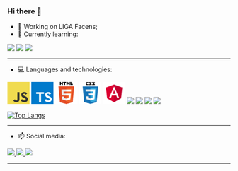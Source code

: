 ### Hi there 👋

- 🔭 Working on LIGA Facens;
- 🌱 Currently learning:

<p float="left">
  <a href="https://nestjs.com/"><img height="50" src="https://d33wubrfki0l68.cloudfront.net/e937e774cbbe23635999615ad5d7732decad182a/26072/logo-small.ede75a6b.svg"></a>
  <a href="https://styled-components.com/"><img height="50" src="https://styled-components.com/logo.png"></a>
  <a href="https://www.python.org/"><img height="50" src="https://cdn-icons.flaticon.com/png/512/3098/premium/3098090.png?token=exp=1650834602~hmac=0eae8f997a931ffd88ddec0507be4d66"></a>
</p>

----

- 💻 Languages and technologies:

<p float="left">
	<img height="50" style="pointer-events: none" src="https://raw.githubusercontent.com/github/explore/80688e429a7d4ef2fca1e82350fe8e3517d3494d/topics/javascript/javascript.png">
	<img height="50" style="pointer-events: none" src="https://raw.githubusercontent.com/github/explore/80688e429a7d4ef2fca1e82350fe8e3517d3494d/topics/typescript/typescript.png">
	<img height="50" style="pointer-events: none" src="https://raw.githubusercontent.com/github/explore/80688e429a7d4ef2fca1e82350fe8e3517d3494d/topics/html/html.png">
	<img height="50" style="pointer-events: none" src="https://raw.githubusercontent.com/github/explore/80688e429a7d4ef2fca1e82350fe8e3517d3494d/topics/css/css.png">
	<img height="50" src="https://raw.githubusercontent.com/github/explore/80688e429a7d4ef2fca1e82350fe8e3517d3494d/topics/angular/angular.png">
	<img height="50" style="pointer-events: none" src="https://www.alura.com.br/artigos/assets/formacao-linguagem-c-plus-plus/img-01.png">
	<img height="50" style="pointer-events: none" src="https://storage.googleapis.com/hcode.com.br/courses/65/logo_svg5fd776bc276da.svg">
  <img height="50" style="pointer-events: none" src="https://upload.wikimedia.org/wikipedia/commons/thumb/a/a7/React-icon.svg/1200px-React-icon.svg.png">
  <img height="50" style="pointer-events: none" src="https://cdn-icons-png.flaticon.com/512/226/226777.png">
</p>

[![Top Langs](https://github-readme-stats.vercel.app/api/top-langs/?username=5antia60&layout=compact&theme=tokyonight)](https://github.com/anuraghazra/github-readme-stats)

----

- 📫 Social media:

<a target="_blank" href="https://www.linkedin.com/in/5antiag0/">
  <img height="35" src="https://cdn-icons-png.flaticon.com/512/145/145807.png">
</a>
<a target="_blank" href="https://www.instagram.com/_santiago22/">
  <img height="35" src="https://cdn-icons-png.flaticon.com/512/174/174855.png">
</a>
<a target="_blank" href="https://pt.stackoverflow.com/users/246843/5antia60">
  <img height="35" src="https://cdn-icons-png.flaticon.com/512/2111/2111628.png">
</a>
</br>

----
